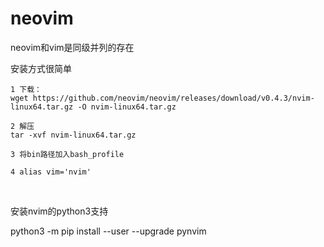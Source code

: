 # neovim 

neovim和vim是同级并列的存在 

安装方式很简单
```
1 下载：
wget https://github.com/neovim/neovim/releases/download/v0.4.3/nvim-linux64.tar.gz -O nvim-linux64.tar.gz 

2 解压 
tar -xvf nvim-linux64.tar.gz

3 将bin路径加入bash_profile 

4 alias vim='nvim'
```

<br>

安装nvim的python3支持 

python3 -m pip install --user --upgrade pynvim